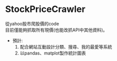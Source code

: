 # StockPriceCrawler
從yahoo股市爬股價的code  
目前僅能夠抓取所有現價(也能改抓API中其他資料)。
* 預計:
    1. 配合網站互動設計分類、搜尋、我的最愛等系統
    2. 以pandas、matplot製作統計圖表
